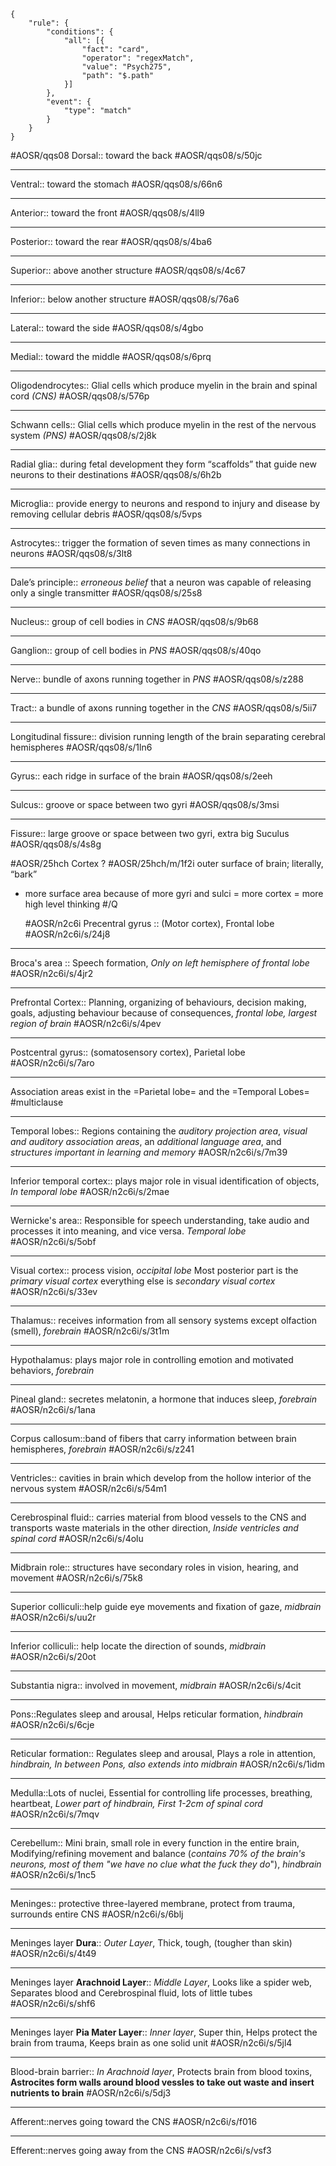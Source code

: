 ```aosr-deck-config
{
	"rule": {
		"conditions": {
			"all": [{
				"fact": "card",
				"operator": "regexMatch",
				"value": "Psych275",
				"path": "$.path"
			}]
		},
		"event": {
			"type": "match"
		}
	}
}
```

#AOSR/qqs08
Dorsal:: toward the back #AOSR/qqs08/s/50jc
***
Ventral:: toward the stomach  #AOSR/qqs08/s/66n6
***
Anterior:: toward the front #AOSR/qqs08/s/4ll9
***
Posterior:: toward the rear #AOSR/qqs08/s/4ba6
***
Superior:: above another structure #AOSR/qqs08/s/4c67
***
Inferior:: below another structure #AOSR/qqs08/s/76a6
***
Lateral:: toward the side #AOSR/qqs08/s/4gbo
***
Medial:: toward the middle #AOSR/qqs08/s/6prq
***
Oligodendrocytes:: Glial cells which produce myelin in the brain and spinal cord *(CNS)* #AOSR/qqs08/s/576p
***
Schwann cells:: Glial cells which produce myelin in the rest of the nervous system *(PNS)* #AOSR/qqs08/s/2j8k
***
Radial glia:: during fetal development they form “scaffolds” that guide new neurons to their destinations #AOSR/qqs08/s/6h2b
***
Microglia:: provide energy to neurons and respond to injury and disease by removing cellular debris #AOSR/qqs08/s/5vps
***
Astrocytes:: trigger the formation of seven times as many connections in neurons #AOSR/qqs08/s/3lt8
***
Dale’s principle:: *erroneous belief* that a neuron was capable of releasing only a single transmitter #AOSR/qqs08/s/25s8
***
Nucleus:: group of cell bodies in *CNS* #AOSR/qqs08/s/9b68
***
Ganglion:: group of cell bodies in *PNS* #AOSR/qqs08/s/40qo
***
Nerve:: bundle of axons running together in *PNS* #AOSR/qqs08/s/z288
***
Tract:: a bundle of axons running together in the *CNS* #AOSR/qqs08/s/5ii7
***
Longitudinal fissure:: division running length of the brain separating cerebral hemispheres #AOSR/qqs08/s/1ln6
***
Gyrus:: each ridge in surface of the brain #AOSR/qqs08/s/2eeh
***
Sulcus:: groove or space between two gyri #AOSR/qqs08/s/3msi
***
Fissure:: large groove or space between two gyri, extra big Suculus #AOSR/qqs08/s/4s8g

#AOSR/25hch
Cortex
? #AOSR/25hch/m/1f2i
outer surface of brain; literally, “bark” 
- more surface area because of more gyri and sulci = more cortex = more high level thinking
#/Q

  #AOSR/n2c6i
Precentral gyrus :: (Motor cortex), Frontal lobe #AOSR/n2c6i/s/24j8
***
Broca's area :: Speech formation, *Only on left hemisphere of frontal lobe* #AOSR/n2c6i/s/4jr2
***
Prefrontal Cortex:: Planning, organizing of behaviours, decision making, goals, adjusting behaviour because of consequences, *frontal lobe, largest region of brain* #AOSR/n2c6i/s/4pev
***
Postcentral gyrus:: (somatosensory cortex), Parietal lobe #AOSR/n2c6i/s/7aro
***
Association areas exist in the =Parietal lobe= and the =Temporal Lobes= #multiclause
***
Temporal lobes:: Regions containing the *auditory projection area*, *visual and auditory association areas*, an *additional language area*, and *structures important in learning and memory* #AOSR/n2c6i/s/7m39
***
Inferior temporal cortex:: plays major role in visual identification of objects, *In temporal lobe* #AOSR/n2c6i/s/2mae
*** 
Wernicke's area:: Responsible for speech understanding, take audio and processes it into meaning, and vice versa. *Temporal lobe* #AOSR/n2c6i/s/5obf
***
Visual cortex:: process vision, *occipital lobe* Most posterior part is the *primary visual cortex* everything else is *secondary visual cortex* #AOSR/n2c6i/s/33ev
***
Thalamus:: receives information from all sensory systems except olfaction (smell), *forebrain* #AOSR/n2c6i/s/3t1m
***
Hypothalamus: plays major role in controlling emotion and motivated behaviors, *forebrain*
***
Pineal gland:: secretes melatonin, a hormone that induces sleep, *forebrain* #AOSR/n2c6i/s/1ana
***
Corpus callosum::band of fibers that carry information between brain hemispheres, *forebrain* #AOSR/n2c6i/s/z241
***
Ventricles:: cavities in brain which develop from the hollow interior of the nervous system #AOSR/n2c6i/s/54m1
***
Cerebrospinal fluid:: carries material from blood vessels to the CNS and transports waste materials in the other direction, *Inside ventricles and spinal cord* #AOSR/n2c6i/s/4olu
***
Midbrain role:: structures have secondary roles in vision, hearing, and movement #AOSR/n2c6i/s/75k8
***
Superior colliculi::help guide eye movements and fixation of gaze, *midbrain* #AOSR/n2c6i/s/uu2r
***
Inferior colliculi:: help locate the direction of sounds, *midbrain* #AOSR/n2c6i/s/20ot
***
Substantia nigra:: involved in movement, *midbrain* #AOSR/n2c6i/s/4cit
***
Pons::Regulates sleep and arousal, Helps reticular formation, *hindbrain* #AOSR/n2c6i/s/6cje
***
Reticular formation:: Regulates sleep and arousal, Plays a role in attention, *hindbrain, In between Pons, also extends into midbrain* #AOSR/n2c6i/s/1idm
***
Medulla::Lots of nuclei, Essential for controlling life processes, breathing, heartbeat, *Lower part of hindbrain, First 1-2cm of spinal cord* #AOSR/n2c6i/s/7mqv
***
Cerebellum:: Mini brain, small role in every function in the entire brain, Modifying/refining movement and balance (*contains 70% of the brain's neurons, most of them "we have no clue what the fuck they do*"), *hindbrain* #AOSR/n2c6i/s/1nc5
***
Meninges:: protective three-layered membrane, protect from trauma, surrounds entire CNS #AOSR/n2c6i/s/6blj
***
Meninges layer **Dura**:: *Outer Layer*, Thick, tough, (tougher than skin) #AOSR/n2c6i/s/4t49
***
Meninges layer **Arachnoid Layer**:: *Middle Layer*, Looks like a spider web, Separates blood and Cerebrospinal fluid, lots of little tubes #AOSR/n2c6i/s/shf6
***
Meninges layer **Pia Mater Layer**:: *Inner layer*, Super thin, Helps protect the brain from trauma, Keeps brain as one solid unit #AOSR/n2c6i/s/5jl4
***
Blood-brain barrier:: *In Arachnoid layer*, Protects brain from blood toxins, **Astrocites form walls around blood vessles to take out waste and insert nutrients to brain** #AOSR/n2c6i/s/5dj3
***
Afferent::nerves going toward the CNS #AOSR/n2c6i/s/f016
***
Efferent::nerves going away from the CNS #AOSR/n2c6i/s/vsf3
